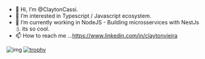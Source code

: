 
- 👋 Hi, I’m @ClaytonCassi.
- 👀 I’m interested in Typescript / Javascript ecosystem.
- 🌱 I’m currently working in NodeJS - Building microsservices with NestJs :). its so cool.
- 📫 How to reach me ...https://www.linkedin.com/in/claytonvieira




![img](https://user-images.githubusercontent.com/56535991/121919004-354b3400-cd54-11eb-968b-5c5c3af89598.gif)
[![trophy](https://github-profile-trophy.vercel.app/?username=claytoncassi)](https://github.com/ryo-ma/github-profile-trophy)
